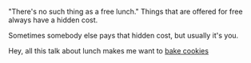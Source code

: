 "There's no such thing as a free lunch."
Things that are offered for free always have a hidden cost.

Sometimes somebody else pays that hidden cost, but usually it's you.

Hey, all this talk about lunch makes me want to [bake cookies](../bake-cookies/cookies.md)